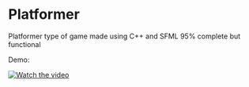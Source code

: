 # Platformer

Platformer type of game made using C++ and SFML
95% complete but functional

Demo:

[![Watch the video](https://img.youtube.com/vi/ZUYP9Sqpnmk/maxresdefault.jpg)](https://youtu.be/ZUYP9Sqpnmk)
